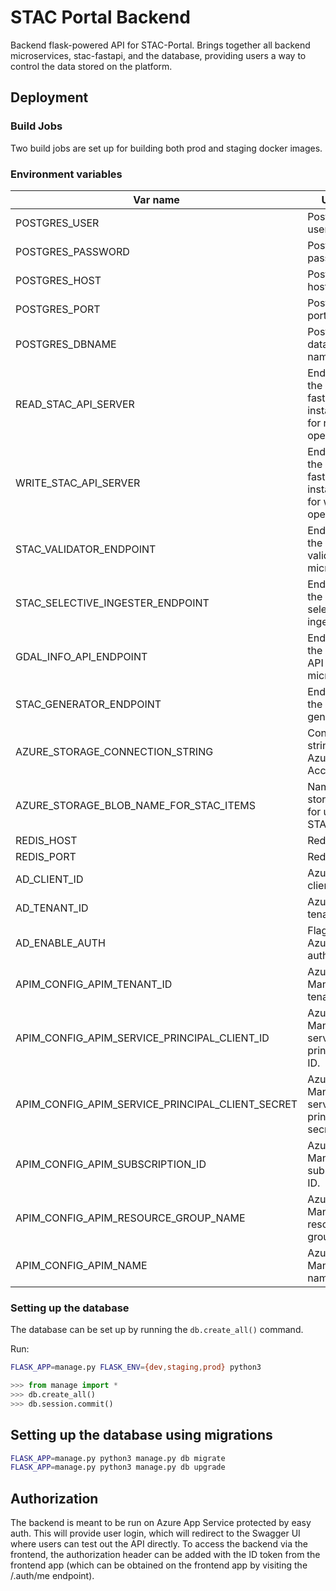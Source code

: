 # STAC Portal Backend

Backend flask-powered API for STAC-Portal. Brings together all backend microservices, stac-fastapi, and the database, providing users a way to control the data stored on the platform.

## Deployment

### Build Jobs

Two build jobs are set up for building both prod and staging docker images.

### Environment variables

| Var name                               | Used for                                                          |
| -------------------------------------- | ----------------------------------------------------------------- |
| POSTGRES_USER                          | PostgreSQL username.                                             |
| POSTGRES_PASSWORD                      | PostgreSQL password.                                             |
| POSTGRES_HOST                          | PostgreSQL host.                                                 |
| POSTGRES_PORT                          | PostgreSQL port.                                                 |
| POSTGRES_DBNAME                        | PostgreSQL database name.                                        |
| READ_STAC_API_SERVER                   | Endpoint for the stac-fastapi instance used for read operations.   |
| WRITE_STAC_API_SERVER                  | Endpoint for the stac-fastapi instance used for write operations.  |
| STAC_VALIDATOR_ENDPOINT                | Endpoint for the STAC validator microservice.                      |
| STAC_SELECTIVE_INGESTER_ENDPOINT       | Endpoint for the STAC selective ingester.                          |
| GDAL_INFO_API_ENDPOINT                 | Endpoint for the gdal info API microservice.                       |
| STAC_GENERATOR_ENDPOINT                | Endpoint for the STAC generator.                                   |
| AZURE_STORAGE_CONNECTION_STRING        | Connection string for Azure Storage Account.                       |
| AZURE_STORAGE_BLOB_NAME_FOR_STAC_ITEMS | Name of the storage blob for uploading STAC items.                 |
| REDIS_HOST                             | Redis host.                                                       |
| REDIS_PORT                             | Redis port.                                                       |
| AD_CLIENT_ID                           | Azure AD client ID.                                               |
| AD_TENANT_ID                           | Azure AD tenant ID.                                               |
| AD_ENABLE_AUTH                         | Flag to enable Azure AD authentication.                            |
| APIM_CONFIG_APIM_TENANT_ID             | Azure API Management tenant ID.                                    |
| APIM_CONFIG_APIM_SERVICE_PRINCIPAL_CLIENT_ID   | Azure API Management service principal client ID.           |
| APIM_CONFIG_APIM_SERVICE_PRINCIPAL_CLIENT_SECRET | Azure API Management service principal client secret.      |
| APIM_CONFIG_APIM_SUBSCRIPTION_ID       | Azure API Management subscription ID.                              |
| APIM_CONFIG_APIM_RESOURCE_GROUP_NAME   | Azure API Management resource group name.                          |
| APIM_CONFIG_APIM_NAME                  | Azure API Management name.                                         |

### Setting up the database

The database can be set up by running the `db.create_all()` command.

Run: 
```bash
FLASK_APP=manage.py FLASK_ENV={dev,staging,prod} python3
```

```python
>>> from manage import *
>>> db.create_all()
>>> db.session.commit()
```

## Setting up the database using migrations

``` bash
FLASK_APP=manage.py python3 manage.py db migrate
FLASK_APP=manage.py python3 manage.py db upgrade
```

## Authorization
The backend is meant to be run on Azure App Service protected by easy auth. This will provide user login, which will redirect to the Swagger UI where users can test out the API directly. To access the backend via the frontend, the authorization header can be added with the ID token from the frontend app (which can be obtained on the frontend app by visiting the /.auth/me endpoint).


